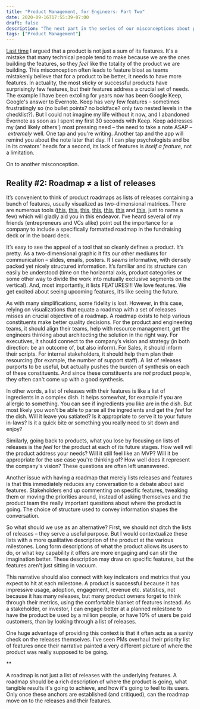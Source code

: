 ```yaml
---
title: "Product Management, for Engineers: Part Two"
date: 2020-09-16T17:55:39-07:00
draft: false
description: "The next part in the series of our misconceptions about product management."
tags: ["Product Management"]
---
```

[Last time](/posts/product-for-engineers-i) I argued that a product is not just a sum of its features. It's a mistake that many technical people tend to make because we are the ones building the features, so they _feel_ like the totality of the product we are building. This misconception often leads to feature bloat as teams mistakenly believe that for a product to be better, it needs to have more features. In actuality, the most sticky or successful products have surprisingly few features, but their features address a crucial set of needs. The example I have been extoling for years now has been Google Keep, Google's answer to Evernote. Keep has very few features – sometimes frustratingly so (no bullet points? no boldface? only two nested levels in the checklist?). But I could not imagine my life without it now, and I abandoned Evernote as soon as I spent my first 30 seconds with Keep. Keep addresses my (and likely others') most pressing need – the need to take a note ASAP – _extremely_ well. One tap and you're writing. Another tap and the app will remind you about the note later that day. If I can play psychologists and be in its creators' heads for a second, its lack of features is _itself a feature,_ not a limitation.

On to another misconception.

## Reality #2: Roadmap ≠ a list of releases

It’s convenient to think of product roadmaps as lists of releases containing a bunch of features, usually visualized as two-dimensional matrices. There are numerous tools ([this](https://www.productboard.com), [this](https://www.aha.io), [this](https://craft.io/), [this](https://casual.pm/), [this](https://roadmunk.com/), [this](https://www.atlassian.com/software/jira/features/roadmaps) and [this](https://monday.com/lp/product/management/software), just to name a few) which will gladly aid you in this endeavor. I’ve heard several of my friends (entrepreneurs and VCs alike) point out the importance for a company to include a specifically formatted roadmap in the fundraising deck or in the board deck.

It’s easy to see the appeal of a tool that so cleanly defines a product. It’s pretty. As a two-dimensional graphic it fits our other mediums for communication – slides, emails, posters. It _seems_ informative, with densely packed yet nicely structured information. It’s familiar and its structure can easily be understood (time on the horizontal axis, product categories or some other way to divide the work into mutually exclusive segments on the vertical). And, most importantly, it lists FEATURES!!! We love features. We get excited about seeing upcoming features, it’s like seeing the future.

As with many simplifications, some fidelity is lost. However, in this case, relying on visualizations that equate a roadmap with a set of releases misses an crucial objective of a roadmap. A roadmap exists to help various constituents make better quality decisions. For the product and engineering teams, it should align their teams, help with resource management, get the engineers thinking about architecting the solution in the right way. For executives, it should connect to the company’s vision and strategy (in both direction: be an outcome of, but also inform). For Sales, it should inform their scripts. For internal stakeholders, it should help them plan their resourcing (for example, the number of support staff). A list of releases purports to be useful, but actually pushes the burden of synthesis on each of these constituents. And since these constituents are _not_ product people, they often can't come up with a good synthesis.

In other words, a list of releases with their features is like a list of ingredients in a complex dish. It helps somewhat, for example if you are allergic to something. You can see if ingredients you like are in the dish. But most likely you won't be able to parse all the ingredients and get the _feel_ for the dish. Will it leave you satiated? Is it appropriate to serve it to your future in-laws? Is it a quick bite or something you really need to sit down and enjoy?

Similarly, going back to products, what you lose by focusing on lists of releases is the _feel_ for the product at each of its future stages. How well will the product address your needs? Will it still feel like an MVP? Will it be appropriate for the use case you're thinking of? How well does it represent the company's vision? These questions are often left unanswered.

Another issue with having a roadmap that merely lists releases and features is that this immediately reduces any conversation to a debate about said features. Stakeholders end up commenting on specific features, tweaking them or moving the priorities around, instead of asking themselves and the product team the really important questions about where the product is going. The choice of structure used to convey information shapes the conversation.

So what should we use as an alternative? First, we should not ditch the lists of releases – they serve a useful purpose. But I would contextualize these lists with a more qualitative description of the product at the various milestones. Long form descriptions of what the product allows its users to do, or what key capability it offers are more engaging and can stir the imagination better. These description may draw on specific features, but the features aren't just sitting in vacuum.

This narrative should also connect with key indicators and metrics that you expect to hit at each milestone. A product is successful because it has impressive usage, adoption, engagement, revenue etc. statistics, not because it has many releases, but many product owners forget to think through their metrics, using the comfortable blanket of features instead. As a stakeholder, or investor, I can engage better at a planned milestone to have the product be used by a million people, or have 10% of users be paid customers, than by looking through a list of releases.

One huge advantage of providing this context is that it often acts as a sanity check on the releases themselves. I've seen PMs overhaul their priority list of features once their narrative painted a very different picture of where the product was really supposed to be going.

**

A roadmap is not just a list of releases with the underlying features. A roadmap should be a rich description of where the product is going, what tangible results it's going to achieve, and how it's going to feel to its users. Only once these anchors are established (and critiqued), can the roadmap move on to the releases and their features.